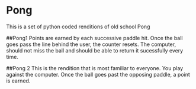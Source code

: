 # Pong
This is a set of  python coded renditions of old school Pong

##Pong1
Points are earned by each successive paddle hit. Once the ball goes pass the line behind the user, the counter resets. 
The computer, should not miss the ball and should be able to return it sucessfully every time.

##Pong 2
This is the rendition that is most familiar to everyone. You play against the computer. Once the ball goes past the opposing paddle, a point is earned. 
